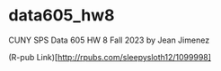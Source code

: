 # data605_hw8
CUNY SPS Data 605 HW 8 Fall 2023 by Jean Jimenez

(R-pub Link)[http://rpubs.com/sleepysloth12/1099998]
